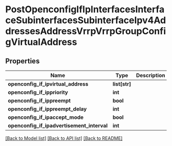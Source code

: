 # PostOpenconfigIfIpInterfacesInterfaceSubinterfacesSubinterfaceIpv4AddressesAddressVrrpVrrpGroupConfigVirtualAddress

## Properties
Name | Type | Description | Notes
------------ | ------------- | ------------- | -------------
**openconfig_if_ipvirtual_address** | **list[str]** |  | [optional] 
**openconfig_if_ippriority** | **int** |  | [optional] 
**openconfig_if_ippreempt** | **bool** |  | [optional] 
**openconfig_if_ippreempt_delay** | **int** |  | [optional] 
**openconfig_if_ipaccept_mode** | **bool** |  | [optional] 
**openconfig_if_ipadvertisement_interval** | **int** |  | [optional] 

[[Back to Model list]](../README.md#documentation-for-models) [[Back to API list]](../README.md#documentation-for-api-endpoints) [[Back to README]](../README.md)


